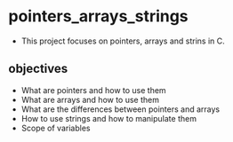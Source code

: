 # pointers_arrays_strings
* This project focuses on pointers, arrays and strins in C.
## objectives
* What are pointers and how to use them
* What are arrays and how to use them
* What are the differences between pointers and arrays
* How to use strings and how to manipulate them
* Scope of variables
